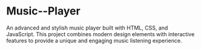 # Music--Player
An advanced and stylish music player built with HTML, CSS, and JavaScript. This project combines modern design elements with interactive features to provide a unique and engaging music listening experience.
